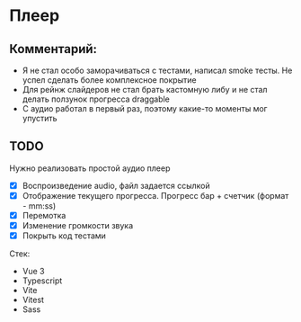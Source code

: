 # Плеер

## Комментарий:

- Я не стал особо заморачиваться с тестами, написал smoke тесты. Не успел сделать более комплексное покрытие
- Для рейнж слайдеров не стал брать кастомную либу и не стал делать ползунок прогресса draggable
- С аудио работал в первый раз, поэтому какие-то моменты мог упустить


## TODO
Нужно реализовать простой аудио плеер

- [x] Воспроизведение audio, файл задается ссылкой
- [x] Отображение текущего прогресса. Прогресс бар + счетчик (формат - mm:ss)
- [x] Перемотка
- [x] Изменение громкости звука
- [x] Покрыть код тестами

Стек:
- Vue 3
- Typescript
- Vite
- Vitest
- Sass
